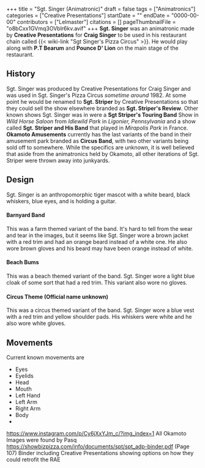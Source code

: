+++
title = "Sgt. Singer (Animatronic)"
draft = false
tags = ["Animatronics"]
categories = ["Creative Presentations"]
startDate = ""
endDate = "0000-00-00"
contributors = ["Lelmaster"]
citations = []
pageThumbnailFile = "o8bCxx1GVmq3OVblr6kv.avif"
+++
**Sgt. Singer** was an animatronic made by **Creative Presentations** for **Craig Singer** to be used in his restaurant chain called {{< wiki-link "Sgt Singer's Pizza Circus" >}}. He would play along with **P.T Bearum** and **Pounce D' Lion** on the main stage of the restaurant.

## History

Sgt. Singer was produced by Creative Presentations for Craig Singer and was used in Sgt. Singer's Pizza Circus *sometime around* 1982. At some point he would be renamed to **Sgt. Striper** by Creative Presentations so that they could sell the show elsewhere branded as **Sgt. Striper's Review**.
Other known shows Sgt. Singer was in were a **Sgt Striper's Touring Band** Show in *Wild Horse Saloon* from *Idlewild Park* in *Ligonier, Pennsylvania* and a show called **Sgt. Striper and His Band** that played in *Mirapolis Park* in France.
**Okamoto Amusements** currently has the last variants of the band in their amusement park branded as **Circus Band**, with two other variants being sold off to somewhere.
While the specifics are unknown, it is well believed that aside from the animatronics held by Okamoto, all other iterations of Sgt. Striper were thrown away into junkyards.

## Design

Sgt. Singer is an anthropomorphic tiger mascot with a white beard, black whiskers, blue eyes, and is holding a guitar.

#### Barnyard Band

This was a farm themed variant of the band. It's hard to tell from the wear and tear in the images, but it seems like Sgt. Singer wore a brown jacket with a red trim and had an orange beard instead of a white one. He also wore brown gloves and his beard may have been orange instead of white.

#### Beach Bums

This was a beach themed variant of the band. Sgt. Singer wore a light blue cloak of some sort that had a red trim. This variant also wore no gloves.

#### Circus Theme (Official name unknown)

This was a circus themed variant of the band. Sgt. Singer wore a blue vest with a red trim and yellow shoulder pads. His whiskers were white and he also wore white gloves.

## Movements

Current known movements are

- Eyes
- Eyelids
- Head
- Mouth
- Left Hand
- Left Arm
- Right Arm
- Body
- 

https://www.instagram.com/p/Cy6jXxYJm_c/?img_index=1 All Okamoto Images were found by Pasq
https://showbizpizza.com/info/documents/spt/spt_adp-binder.pdf (Page 107) Binder including Creative Presentations showing options on how they could retrofit the RAE
